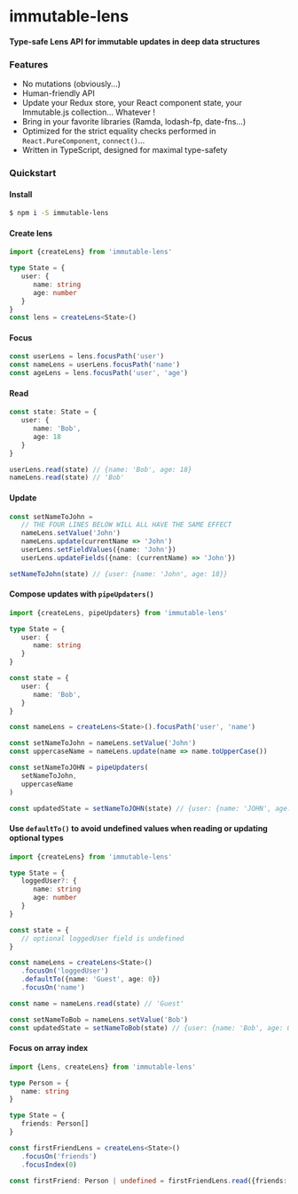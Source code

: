 # immutable-lens

#### Type-safe Lens API for immutable updates in deep data structures

### Features
 - No mutations (obviously...)
 - Human-friendly API
 - Update your Redux store, your React component state, your Immutable.js collection... Whatever !
 - Bring in your favorite libraries (Ramda, lodash-fp, date-fns...)
 - Optimized for the strict equality checks performed in `React.PureComponent`, `connect()`...
 - Written in TypeScript, designed for maximal type-safety

### Quickstart

#### Install
```sh
$ npm i -S immutable-lens
```

#### Create lens
```typescript
import {createLens} from 'immutable-lens'

type State = {
   user: {
      name: string
      age: number
   }
}
const lens = createLens<State>()
```

#### Focus
```typescript
const userLens = lens.focusPath('user')
const nameLens = userLens.focusPath('name')
const ageLens = lens.focusPath('user', 'age')
```

#### Read
```typescript
const state: State = {
   user: {
      name: 'Bob',
      age: 18
   }
}

userLens.read(state) // {name: 'Bob', age: 18}
nameLens.read(state) // 'Bob'
```

#### Update
```typescript
const setNameToJohn = 
   // THE FOUR LINES BELOW WILL ALL HAVE THE SAME EFFECT
   nameLens.setValue('John')
   nameLens.update(currentName => 'John')
   userLens.setFieldValues({name: 'John'})
   userLens.updateFields({name: (currentName) => 'John'})

setNameToJohn(state) // {user: {name: 'John', age: 18}}
```

#### Compose updates with `pipeUpdaters()`
```typescript
import {createLens, pipeUpdaters} from 'immutable-lens'

type State = {
   user: {
      name: string
   }
}

const state = {
   user: {
      name: 'Bob',
   }
}

const nameLens = createLens<State>().focusPath('user', 'name')

const setNameToJohn = nameLens.setValue('John')
const uppercaseName = nameLens.update(name => name.toUpperCase())

const setNameToJOHN = pipeUpdaters(
   setNameToJohn,
   uppercaseName
)

const updatedState = setNameToJOHN(state) // {user: {name: 'JOHN', age: 18}}
```

#### Use `defaultTo()` to avoid undefined values when reading or updating optional types
```typescript
import {createLens} from 'immutable-lens'

type State = {
   loggedUser?: {
      name: string
      age: number
   }
}

const state = {
   // optional loggedUser field is undefined
}

const nameLens = createLens<State>()
   .focusOn('loggedUser')
   .defaultTo({name: 'Guest', age: 0})
   .focusOn('name')

const name = nameLens.read(state) // 'Guest'

const setNameToBob = nameLens.setValue('Bob')
const updatedState = setNameToBob(state) // {user: {name: 'Bob', age: 0}}
```

#### Focus on array index
```typescript
import {Lens, createLens} from 'immutable-lens'

type Person = {
   name: string
}

type State = {
   friends: Person[] 
}

const firstFriendLens = createLens<State>()
   .focusOn('friends')
   .focusIndex(0)
   
const firstFriend: Person | undefined = firstFriendLens.read({friends: []})
```

<!-- #### Compose Lenses
```typescript
import {createLens, createComposedLens} from 'immutable-lens'

type State = {
   todoList: string[]
}
const lens = createLens<State>()

const composedLens = createComposedLens<State>().withFields({
   firstTodoItem: lens.focusOn('todoList').focusIndex(0)
})

const setImproveReadmeAsFirstTodoItem = composedLens.setFieldValues({firstTodoItem: 'Improve README'})

setImproveReadmeAsFirstTodoItem({todoList: []}) // {todoList: ['Improve README']}
``` -->
